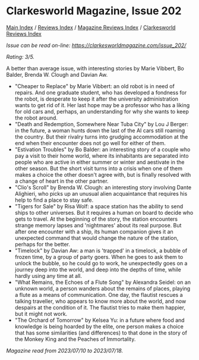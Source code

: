# Clarkesworld Magazine, Issue 202

[Main Index](../../../README.md) / [Reviews Index](../../README.md) / [Magazine Reviews Index](../README.md) / [Clarkesworld Reviews Index](README.md)

*Issue can be read on-line: <https://clarkesworldmagazine.com/issue_202/>*

*Rating: 3/5.*

A better than average issue, with interesting stories by Marie Vibbert, Bo Balder, Brenda W. Clough and Davian Aw.

- "Cheaper to Replace" by Marie Vibbert: an old robot is in need of repairs. And one graduate student, who has developed a fondness for the robot, is desperate to keep it after the university administration wants to get rid of it. Her last hope may be a professor who has a liking for old cars and, perhaps, an understanding for why she wants to keep the robot around.
- "Death and Redemption, Somewhere Near Tuba City" by Lou J Berger: in the future, a woman hunts down the last of the AI cars still roaming the country. But their rivalry turns into grudging accommodation at the end when their encounter does not go well for either of them.
- "Estivation Troubles" by Bo Balder: an interesting story of a couple who pay a visit to their home world, where its inhabitants are separated into people who are active in either summer or winter and aestivate in the other season. But the short visit turns into a crisis when one of them makes a choice the other doesn't agree with, but is finally resolved with a change of heart in the other partner.
- "Clio's Scroll" by Brenda W. Clough: an interesting story involving Dante Alighieri, who picks up an unusual alien acquaintance that requires his help to find a place to stay safe.
- "Tigers for Sale" by Risa Wolf: a space station has the ability to send ships to other universes. But it requires a human on board to decide who gets to travel. At the beginning of the story, the station encounters strange memory lapses and 'nightmares' about its real purpose. But after one encounter with a ship, its human companion gives it an unexpected command that would change the nature of the station, perhaps for the better.
- "Timelock" by Davian Aw: a man is 'trapped' in a timelock, a bubble of frozen time, by a group of party goers. When he goes to ask them to unlock the bubble, so he could go to work, he unexpectedly goes on a journey deep into the world, and deep into the depths of time, while hardly using any time at all.
- "What Remains, the Echoes of a Flute Song" by Alexandra Seidel: on an unknown world, a person wanders about the remains of places, playing a flute as a means of communication. One day, the flautist rescues a talking traveller, who appears to know more about the world, and now despairs at the condition of it. The flautist tries to make them happier, but it might not work.
- "The Orchard of Tomorrow" by Kelsea Yu: in a future where food and knowledge is being hoarded by the elite, one person makes a choice that has some similarities (and differences) to that done in the story of the Monkey King and the Peaches of Immortality.

*Magazine read from 2023/07/10 to 2023/07/18.*
